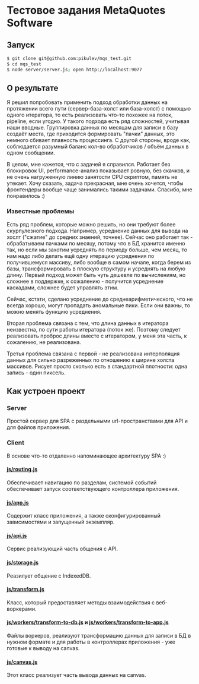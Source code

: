 # Тестовое задания MetaQuotes Software

## Запуск

```bash
$ git clone git@github.com:pikulev/mqs_test.git
$ cd mqs_test
$ node server/server.js; open http://localhost:9077
```

## О результате

Я решил попробовать применить подход обработки данных на протяжении всего пути (сервер-база-холст или база-холст) с помощью одного итератора, то есть реализовать что-то похожее на поток, pipeline, если угодно. У такого подхода есть ряд сложностей, учитывая наши вводные. Группировка данных по месяцам для записи в базу создаёт места, где приходится формировать "пачки" данных, это немного сбивает плавность процессинга. С другой стороны, вроде как, соблюдается разумный баланс кол-во обработчиков / объём данных в одном сообщении. 

В целом, мне кажется, что с задачей я справился. Работает без блокировок UI, performance-анализ показывает ровную, без скачков, и не очень нагруженную линию занятости CPU скриптом, память не утекает. Хочу сказать, задача прекрасная, мне очень хочется, чтобы фронтендеры вообще чаще занимались такими задачами. Спасибо, мне понравилось :)

### Известные проблемы

Есть ряд проблем, которые можно решить, но они требуют более скурпулезного подхода. Например, усреднение данных для вывода на хослт ("сжатие" до средних знаений, точнее). Сейчас оно работает так - обрабатываем пачками по месяцу, потому что в БД хранится именно так, но если мы захотим усреднять по периоду больше, чем месяц, то нам надо либо делать ещё одну итерацию усреднения по получившемуся массиву, либо вообще в самом начале, когда берем из базы, трансформировать в плоскую структуру и усреднять на любую длину. Первый подход может быть чуть дешевле по вычислениям, но сложнее в поддержке, к сожалению - получится усреднение каскадами, сложнее будет управлять этим.

Сейчас, кстати, сделано усреднение до среднеарифметического, что не всегда хорошо, могут пропадать аномальные пики. Если они важны, то можно менять функцию усреднения.

Вторая проблема связана с тем, что длина данных в итератора неизвестна, по сути работы итератора (поток же). Поэтому следует реализовать проброс длины вместе с итератором, у меня эта часть, к сожалению, не реализована.

Третья проблема связана с первой - не реализована интерполяция данных для сильно разреженных по отношению к ширине холста массивов. Рисует просто сколько есть в стандартной плотности: одна запись - один пиксель. 

## Как устроен проект

### Server

Простой сервер для SPA с раздельными url-пространствами для API и для файлов приложения.

### Client

В основе что-то отдаленно напоминающее архитектуру SPA :)

#### [js/routing.js](client/js/routing.js)

Обеспечивает навигацию по разделам, системой событий обеспечивает запуск соответствующего контроллера приложения.

#### [js/app.js](client/js/app.js)

Содержит класс приложения, а также сконфигурированный зависимостями и запущенный экземпляр.

#### [js/api.js](client/js/api.js)

Сервис реализующий часть общения с API.

#### [js/storage.js](client/js/storage.js)

Реазилует общение с IndexedDB.

#### [js/transform.js](client/js/transform.js)

Класс, который предоставляет методы взаимодействия с веб-воркерами.

#### [js/workers/transform-to-db.js](client/js/workers/transform-to-db.js) и [js/workers/transform-to-app.js](client/js/workers/transform-to-app.js)

Файлы воркеров, реализуют трансформацию данных для записи в БД в нужном формате и для работы в контроллерах приложения - уже готовые к выводу на canvas.

#### [js/canvas.js](client/js/routing.js)

Этот класс реализует часть вывода данных на canvas.